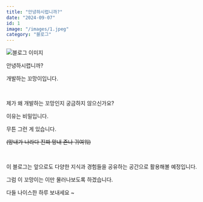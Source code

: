 ```yaml
---
title: "안녕하시렵니까?"
date: "2024-09-07"
id: 1
image: "/images/1.jpeg"
category: "블로그"
---
```


![블로그 이미지](/images/1.jpeg)

안녕하시렵니까?

개발하는 꼬망이입니다.

<br/>

제가 왜 개발하는 꼬망인지 궁금하지 않으신가요?

이유는 비밀입니다.

무튼 그런 게 있습니다.

~~(망내가 나라다 진짜 망내 존나 귀여워)~~

<br/>

이 블로그는 앞으로도 다양한 지식과 경험들을 공유하는 공간으로 활용해볼 예정입니다.

그럼 이 꼬망이는 이만 물러나보도록 하겠습니다.

다들 나이스한 하루 보내세요 ~